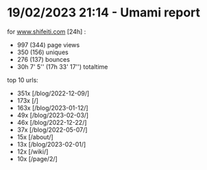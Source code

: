 # 19/02/2023 21:14 - Umami report
for www.shifeiti.com [24h] :

 - 997 (344) page views
 - 350 (156) uniques
 - 276 (137) bounces
 - 30h 7' 5'' (17h 33' 17'') totaltime


top 10 urls:
 - 351x [/blog/2022-12-09/]
 - 173x [/]
 - 163x [/blog/2023-01-12/]
 - 49x [/blog/2023-02-03/]
 - 46x [/blog/2022-12-22/]
 - 37x [/blog/2022-05-07/]
 - 15x [/about/]
 - 13x [/blog/2023-02-01/]
 - 12x [/wiki/]
 - 10x [/page/2/]


